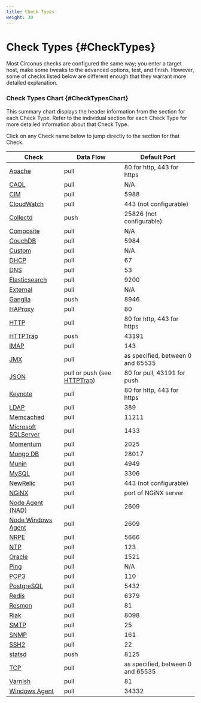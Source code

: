 ```yaml
---
title: Check Types
weight: 30
---
```


# Check Types {#CheckTypes}
Most Circonus checks are configured the same way; you enter a target host, make some tweaks to the advanced options, test, and finish. However, some of checks listed below are different enough that they warrant more detailed explanation.


### Check Types Chart {#CheckTypesChart}
This summary chart displays the header information from the section for each Check Type. Refer to the individual section for each Check Type for more detailed information about that Check Type.

Click on any Check name below to jump directly to the section for that Check.

| Check | Data Flow | Default Port |
|---|---|---|
| [Apache](/circonus/data-collection/check-types/apache) | pull | 80 for http, 443 for https |
| [CAQL](/circonus/data-collection/check-types/caql-check) | pull | N/A |
| [CIM](/circonus/data-collection/check-types/cim) | pull | 5988 |
| [CloudWatch](/circonus/data-collection/check-types/cloudwatch) | pull | 443 (not configurable) |
| [Collectd](/circonus/data-collection/check-types/collectd) | push | 25826 (not configurable) |
| [Composite](/circonus/data-collection/check-types/composite) | pull | N/A |
| [CouchDB](/circonus/data-collection/check-types/couchdb) | pull | 5984 |
| [Custom](/circonus/data-collection/check-types/custom) | pull | N/A |
| [DHCP](/circonus/data-collection/check-types/dhcp) | pull | 67 |
| [DNS](/circonus/data-collection/check-types/dns) | pull | 53 |
| [Elasticsearch](/circonus/data-collection/check-types/elasticsearch) | pull | 9200 |
| [External](/circonus/data-collection/check-types/external) | pull | N/A |
| [Ganglia](/circonus/data-collection/check-types/ganglia) | push | 8946 |
| [HAProxy](/circonus/data-collection/check-types/haproxy) | pull | 80 |
| [HTTP](/circonus/data-collection/check-types/http) | pull | 80 for http, 443 for https |
| [HTTPTrap](/circonus/data-collection/check-types/httptrap) | push | 43191 |
| [IMAP](/circonus/data-collection/check-types/imap) | pull | 143 |
| [JMX](/circonus/data-collection/check-types/jmx) | pull | as specified, between 0 and 65535 |
| [JSON](/circonus/data-collection/check-types/json) | pull or push (see [HTTPTrap](/circonus/data-collection/check-types/HTTPTrap)) | 80 for pull, 43191 for push |
| [Keynote](/circonus/data-collection/check-types/keynote) | pull | 80 for http, 443 for https |
| [LDAP](/circonus/data-collection/check-types/ldap) | pull | 389 |
| [Memcached](/circonus/data-collection/check-types/memcached) | pull | 11211 |
| [Microsoft SQLServer](/circonus/data-collection/check-types/microsoftsqlserver) | pull | 1433 |
| [Momentum](/circonus/data-collection/check-types/momentum) | pull | 2025 |
| [Mongo DB](/circonus/data-collection/check-types/mongodb) | pull | 28017 |
| [Munin](/circonus/data-collection/check-types/munin) | pull | 4949 |
| [MySQL](/circonus/data-collection/check-types/mysql) | pull | 3306 |
| [NewRelic](/circonus/data-collection/check-types/newrelic) | pull | 443 (not configurable) |
| [NGiNX](/circonus/data-collection/check-types/nginx) | pull | port of NGiNX server |
| [Node Agent (NAD)](/circonus/data-collection/check-types/nodeagentnad) | pull | 2609 |
| [Node Windows Agent](/circonus/data-collection/check-types/nodewindowsagent) | pull | 2609 |
| [NRPE](/circonus/data-collection/check-types/nrpe) | pull | 5666 |
| [NTP](/circonus/data-collection/check-types/ntp) | pull | 123 |
| [Oracle](/circonus/data-collection/check-types/oracle) | pull | 1521 |
| [Ping](/circonus/data-collection/check-types/ping) | pull | N/A |
| [POP3](/circonus/data-collection/check-types/pop3) | pull | 110 |
| [PostgreSQL](/circonus/data-collection/check-types/postgresql) | pull | 5432 |
| [Redis](/circonus/data-collection/check-types/redis) | pull | 6379 |
| [Resmon](/circonus/data-collection/check-types/resmon) | pull | 81 |
| [Riak](/circonus/data-collection/check-types/riak) | pull | 8098 |
| [SMTP](/circonus/data-collection/check-types/smtp) | pull | 25 |
| [SNMP](/circonus/data-collection/check-types/snmp) | pull | 161 |
| [SSH2](/circonus/data-collection/check-types/ssh2) | pull | 22 |
| [statsd](/circonus/data-collection/check-types/statsd) | push | 8125 |
| [TCP](/circonus/data-collection/check-types/tcp) | pull | as specified, between 0 and 65535 |
| [Varnish](/circonus/data-collection/check-types/varnish) | pull | 81 |
| [Windows Agent](/circonus/data-collection/check-types/windowsagent) | pull | 34332 |
